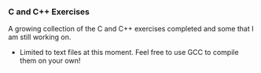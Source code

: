 ### C and C++ Exercises
A growing collection of the C and C++ exercises completed and some that I am still working on.

- Limited to text files at this moment. Feel free to use GCC to compile them on your own!
